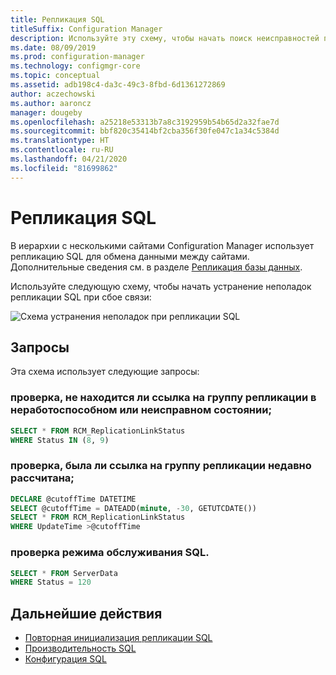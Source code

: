 ```yaml
---
title: Репликация SQL
titleSuffix: Configuration Manager
description: Используйте эту схему, чтобы начать поиск неисправностей при повторной инициализации репликации SQL между сайтами Configuration Manager
ms.date: 08/09/2019
ms.prod: configuration-manager
ms.technology: configmgr-core
ms.topic: conceptual
ms.assetid: adb198c4-da3c-49c3-8fbd-6d1361272869
author: aczechowski
ms.author: aaroncz
manager: dougeby
ms.openlocfilehash: a25218e53313b7a8c3192959b54b65d2a32fae7d
ms.sourcegitcommit: bbf820c35414bf2cba356f30fe047c1a34c5384d
ms.translationtype: HT
ms.contentlocale: ru-RU
ms.lasthandoff: 04/21/2020
ms.locfileid: "81699862"
---
```

# <a name="sql-replication"></a>Репликация SQL

В иерархии с несколькими сайтами Configuration Manager использует репликацию SQL для обмена данными между сайтами. Дополнительные сведения см. в разделе [Репликация базы данных](../../../plan-design/hierarchy/database-replication.md).

Используйте следующую схему, чтобы начать устранение неполадок репликации SQL при сбое связи:

![Схема устранения неполадок при репликации SQL](media/sql-replication.svg)

## <a name="queries"></a>Запросы

Эта схема использует следующие запросы:

### <a name="check-if-the-replication-group-link-is-in-degraded-or-failed-state"></a>проверка, не находится ли ссылка на группу репликации в неработоспособном или неисправном состоянии;

```sql
SELECT * FROM RCM_ReplicationLinkStatus
WHERE Status IN (8, 9)
```

### <a name="check-if-replication-group-link-is-recently-calculated"></a>проверка, была ли ссылка на группу репликации недавно рассчитана;

```sql
DECLARE @cutoffTime DATETIME
SELECT @cutoffTime = DATEADD(minute, -30, GETUTCDATE())
SELECT * FROM RCM_ReplicationLinkStatus
WHERE UpdateTime >@cutoffTime
```

### <a name="check-sql-maintenance-mode"></a>проверка режима обслуживания SQL.

```sql
SELECT * FROM ServerData
WHERE Status = 120
```

## <a name="next-steps"></a>Дальнейшие действия

- [Повторная инициализация репликации SQL](sql-replication-reinit.md)
- [Производительность SQL](sql-performance.md)
- [Конфигурация SQL](sql-configuration.md)
